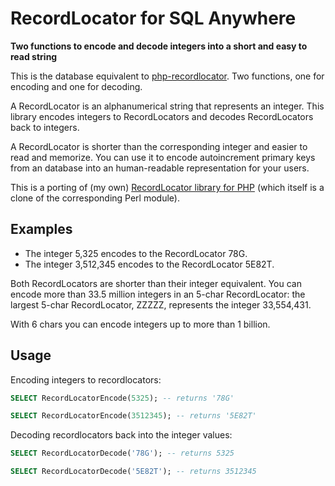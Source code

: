 # RecordLocator for SQL Anywhere

**Two functions to encode and decode integers into a short and easy to read string**

This is the database equivalent to [php-recordlocator](https://github.com/jakoubek/php-recordlocator). Two functions, one for encoding and one for decoding.

A RecordLocator is an alphanumerical string that represents an integer. This library encodes integers to RecordLocators and decodes RecordLocators back to integers.

A RecordLocator is shorter than the corresponding integer and easier to read and memorize. You can use it to encode autoincrement primary keys from an database into an human-readable representation for your users.

This is a porting of (my own) [RecordLocator library for PHP](https://github.com/jakoubek/php-recordlocator) (which itself is a clone of the corresponding Perl module).

## Examples

- The integer 5,325 encodes to the RecordLocator 78G.
- The integer 3,512,345 encodes to the RecordLocator 5E82T.

Both RecordLocators are shorter than their integer equivalent. You can encode more than 33.5 million integers in an 5-char RecordLocator: the largest 5-char RecordLocator, ZZZZZ, represents the integer 33,554,431.

With 6 chars you can encode integers up to more than 1 billion.

## Usage

Encoding integers to recordlocators:

```sql
SELECT RecordLocatorEncode(5325); -- returns '78G'

SELECT RecordLocatorEncode(3512345); -- returns '5E82T'
```

Decoding recordlocators back into the integer values:

```sql
SELECT RecordLocatorDecode('78G'); -- returns 5325

SELECT RecordLocatorDecode('5E82T'); -- returns 3512345
```

